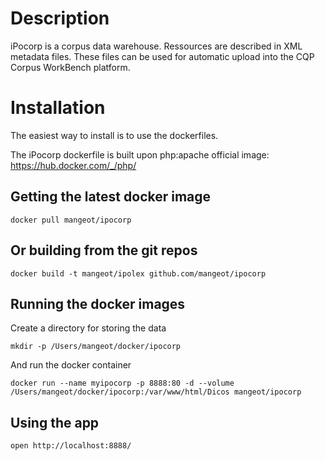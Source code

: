 Description
=============

iPocorp is a corpus data warehouse. Ressources are described in XML metadata files.
These files can be used for automatic upload into the CQP Corpus WorkBench platform.

Installation
=============

The easiest way to install is to use the dockerfiles.

The iPocorp dockerfile is built upon php:apache official image: https://hub.docker.com/_/php/

Getting the latest docker image
-------------
    docker pull mangeot/ipocorp

Or building from the git repos
-------------
    docker build -t mangeot/ipolex github.com/mangeot/ipocorp

Running the docker images
-------------
Create a directory for storing the data

    mkdir -p /Users/mangeot/docker/ipocorp

And run the docker container

    docker run --name myipocorp -p 8888:80 -d --volume /Users/mangeot/docker/ipocorp:/var/www/html/Dicos mangeot/ipocorp

Using the app
-------------
    open http://localhost:8888/
